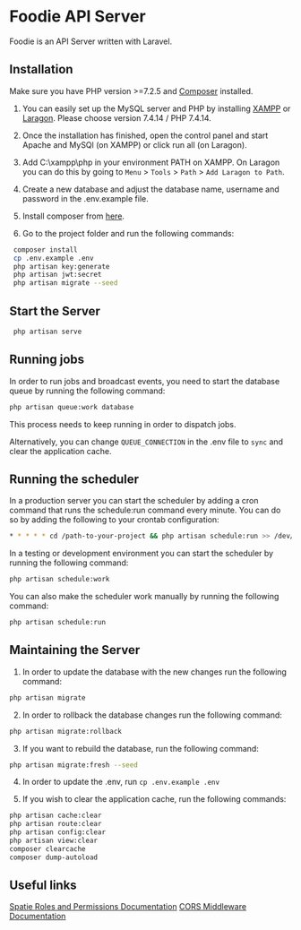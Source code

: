 # Foodie API Server

Foodie is an API Server written with Laravel.

## Installation

Make sure you have PHP version >=7.2.5 and [Composer](https://getcomposer.org/download) installed.

1. You can easily set up the MySQL server and PHP by installing [XAMPP](https://www.apachefriends.org/download.html) or [Laragon](https://laragon.org/download/index.html). Please choose version 7.4.14 / PHP 7.4.14.

2. Once the installation has finished, open the control panel and start Apache and MySQl (on XAMPP) or click run all (on Laragon).

3. Add C:\xampp\php in your environment PATH on XAMPP. On Laragon you can do this by going to `Menu` > `Tools` > `Path` > `Add Laragon to Path`.

4. Create a new database and adjust the database name, username and password in the .env.example file.

5. Install composer from [here](https://getcomposer.org/download/).

6. Go to the project folder and run the following commands:

```bash
 composer install
 cp .env.example .env
 php artisan key:generate
 php artisan jwt:secret
 php artisan migrate --seed
```

## Start the Server

```bash
 php artisan serve
```

## Running jobs

In order to run jobs and broadcast events, you need to start the database queue by running the following command:

```bash
php artisan queue:work database
```

This process needs to keep running in order to dispatch jobs.

Alternatively, you can change `QUEUE_CONNECTION` in the .env file to `sync` and clear the application cache.

## Running the scheduler

In a production server you can start the scheduler by adding a cron command that runs the schedule:run command every minute. You can do so by adding the following to your crontab configuration:

```bash
* * * * * cd /path-to-your-project && php artisan schedule:run >> /dev/null 2>&1
```

In a testing or development environment you can start the scheduler by running the following command:

```bash
php artisan schedule:work
```

You can also make the scheduler work manually by running the following command:

```bash
php artisan schedule:run
```

## Maintaining the Server

1. In order to update the database with the new changes run the following command:

```bash
php artisan migrate
```

2. In order to rollback the database changes run the following command:

```bash
php artisan migrate:rollback
```

3. If you want to rebuild the database, run the following command:

```bash
php artisan migrate:fresh --seed
```

4. In order to update the .env, run `cp .env.example .env`

5. If you wish to clear the application cache, run the following commands:

```bash
php artisan cache:clear
php artisan route:clear
php artisan config:clear
php artisan view:clear
composer clearcache
composer dump-autoload
```

## Useful links
[Spatie Roles and Permissions Documentation](https://spatie.be/docs/laravel-permission/v5/installation-laravel)
[CORS Middleware Documentation](https://github.com/fruitcake/laravel-cors)